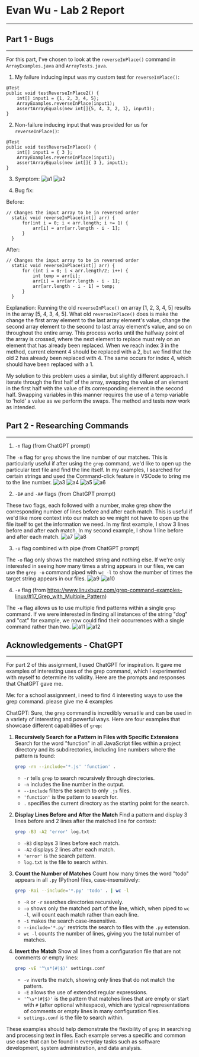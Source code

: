 # Evan Wu - Lab 2 Report
---
## Part 1 - Bugs
---
For this part, I've chosen to look at the `reverseInPlace()` command in `ArrayExamples.java` and `ArrayTests.java`.

1. My failure inducing input was my custom test for `reverseInPlace()`:
```
@Test
public void testReverseInPlace2() {
    int[] input1 = {1, 2, 3, 4, 5};
    ArrayExamples.reverseInPlace(input1);
    assertArrayEquals(new int[]{5, 4, 3, 2, 1}, input1);
}
```
2. Non-failure inducing input that was provided for us for `reverseInPlace()`:
```
@Test 
public void testReverseInPlace() {
    int[] input1 = { 3 };
    ArrayExamples.reverseInPlace(input1);
    assertArrayEquals(new int[]{ 3 }, input1);
}
```
3. Symptom:
![a1](lab3images/a1.png)
![a2](lab3images/a2.png)

4. Bug fix:


Before:
```
// Changes the input array to be in reversed order
  static void reverseInPlace(int[] arr) {
      for(int i = 0; i < arr.length; i += 1) {
          arr[i] = arr[arr.length - i - 1];
      }
  }
```
After:
```
// Changes the input array to be in reversed order
  static void reverseInPlace(int[] arr) {
      for (int i = 0; i < arr.length/2; i++) {
          int temp = arr[i];
          arr[i] = arr[arr.length - i - 1];
          arr[arr.length - i - 1] = temp;
      }
  }
```
Explanation:
Running the old `reverseInPlace()` on array [1, 2, 3, 4, 5] results in the array [5, 4, 3, 4, 5]. What old `reverseInPlace()` does is make the change the first array element to the last array element's value, change the second array element to the second to last array element's value, and so on throughout the entire array. This process works until the halfway point of the array is crossed, where the next element to replace must rely on an element that has already been replaced. When we reach index 3 in the method, current element 4 should be replaced with a 2, but we find that the old 2 has already been replaced with 4. The same occurs for index 4, which should have been replaced with a 1. 

My solution to this problem uses a similar, but slightly different approach. I iterate through the first half of the array, swapping the value of an element in the first half with the value of its corresponding element in the second half. Swapping variables in this manner requires the use of a temp variable to 'hold' a value as we perform the swaps. The method and tests now work as intended.

## Part 2 - Researching Commands
---
1. `-n` flag (from ChatGPT prompt)


The `-n` flag for `grep` shows the line number of our matches. This is particularly useful if after using the `grep` command, we'd like to open up the particular text file and find the line itself. In my examples, I searched for certain strings and used the Command-click feature in VSCode to bring me to the line number.
![a3](lab3images/a3.png)
![a4](lab3images/a4.png)
![a5](lab3images/a5.png)
![a6](lab3images/a6.png)


2. `-B#` and `-A#` flags (from ChatGPT prompt)


These two flags, each followed with a number, make grep show the corresponding number of lines before and after each match. This is useful if we'd like more context into our match so we might not have to open up the file itself to get the information we need. In my first example, I show 3 lines before and after each match. In my second example, I show 1 line before and after each match.
![a7](lab3images/a7.png)
![a8](lab3images/a8.png)


3. `-o` flag combined with pipe (from ChatGPT prompt)


The `-o` flag only shows the matched string and nothing else. If we're only interested in seeing how many times a string appears in our files, we can use the `grep -o` command piped with `wc -l` to show the number of times the target string appears in our files.
![a9](lab3images/a9.png)
![a10](lab3images/a10.png)


4. `-e` flag (from https://www.linuxbuzz.com/grep-command-examples-linux/#17_Grep_with_Multiple_Pattern)


The `-e` flag allows us to use multiple find patterns within a single `grep` command. If we were interested in finding all instances of the string "dog" and "cat" for example, we now could find their occurrences with a single command rather than two.
![a11](lab3images/a11.png)
![a12](lab3images/a12.png)

   
## Acknowledgements - ChatGPT
--- 
For part 2 of this assignment, I used ChatGPT for inspiration. It gave me examples of interesting uses of the grep command, which I experimented with myself to determine its validity. Here are the prompts and responses that ChatGPT gave me.

Me: for a school assignment, i need to find 4 interesting ways to use the grep command. please give me 4 examples

ChatGPT: Sure, the `grep` command is incredibly versatile and can be used in a variety of interesting and powerful ways. Here are four examples that showcase different capabilities of `grep`:

1. **Recursively Search for a Pattern in Files with Specific Extensions**
   Search for the word "function" in all JavaScript files within a project directory and its subdirectories, including line numbers where the pattern is found:

   ```sh
   grep -rn --include='*.js' 'function' .
   ```

   - `-r` tells `grep` to search recursively through directories.
   - `-n` includes the line number in the output.
   - `--include` filters the search to only `.js` files.
   - `'function'` is the pattern to search for.
   - `.` specifies the current directory as the starting point for the search.

2. **Display Lines Before and After the Match**
   Find a pattern and display 3 lines before and 2 lines after the matched line for context:

   ```sh
   grep -B3 -A2 'error' log.txt
   ```

   - `-B3` displays 3 lines before each match.
   - `-A2` displays 2 lines after each match.
   - `'error'` is the search pattern.
   - `log.txt` is the file to search within.

3. **Count the Number of Matches**
   Count how many times the word "todo" appears in all `.py` (Python) files, case-insensitively:

   ```sh
   grep -Roi --include='*.py' 'todo' . | wc -l
   ```

   - `-R` or `-r` searches directories recursively.
   - `-o` shows only the matched part of the line, which, when piped to `wc -l`, will count each match rather than each line.
   - `-i` makes the search case-insensitive.
   - `--include='*.py'` restricts the search to files with the `.py` extension.
   - `wc -l` counts the number of lines, giving you the total number of matches.

4. **Invert the Match**
   Show all lines from a configuration file that are not comments or empty lines:

   ```sh
   grep -vE '^\s*(#|$)' settings.conf
   ```

   - `-v` inverts the match, showing only lines that do not match the pattern.
   - `-E` allows the use of extended regular expressions.
   - `'^\s*(#|$)'` is the pattern that matches lines that are empty or start with `#` (after optional whitespace), which are typical representations of comments or empty lines in many configuration files.
   - `settings.conf` is the file to search within.

These examples should help demonstrate the flexibility of `grep` in searching and processing text in files. Each example serves a specific and common use case that can be found in everyday tasks such as software development, system administration, and data analysis.
